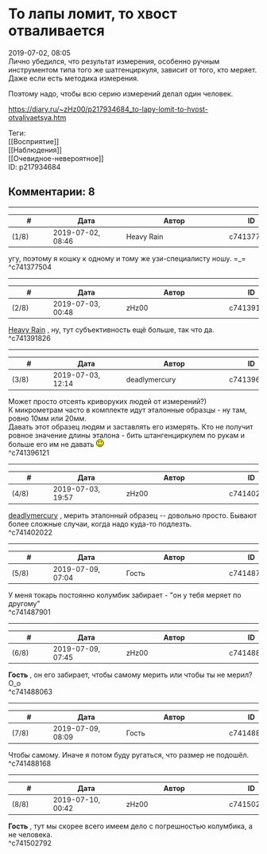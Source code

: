То лапы ломит, то хвост отваливается
====================================

  
2019-07-02, 08:05  
 Лично убедился, что результат измерения, особенно ручным инструментом типа того же шатгенциркуля, зависит от того, кто меряет. Даже если есть методика измерения.   
   
 Поэтому надо, чтобы всю серию измерений делал один человек.   
  
<https://diary.ru/~zHz00/p217934684_to-lapy-lomit-to-hvost-otvalivaetsya.htm>  
  
Теги:  
[[Восприятие]]  
[[Наблюдения]]  
[[Очевидное-невероятное]]  
ID: p217934684  


Комментарии: 8
--------------

  


---



|         #         |              Дата              |                     Автор                     |           ID           |
| --- | --- | --- | --- |
| (1/8) | 2019-07-02, 08:46 | Heavy Rain | c741377504 |

  
 угу, поэтому я кошку к одному и тому же узи-специалисту ношу. =\_=   
 ^c741377504

---



|         #         |              Дата              |                     Автор                     |           ID           |
| --- | --- | --- | --- |
| (2/8) | 2019-07-03, 00:48 | zHz00 | c741391826 |

  
  [Heavy Rain](http://kogacz.diary.ru "dear j ournal")  , ну, тут субъективность ещё больше, так что да.   
 ^c741391826

---



|         #         |              Дата              |                     Автор                     |           ID           |
| --- | --- | --- | --- |
| (3/8) | 2019-07-03, 12:14 | deadlymercury | c741396121 |

  
 Может просто отсеять криворуких людей от измерений?)   
 К микрометрам часто в комплекте идут эталонные образцы - ну там, ровно 10мм или 20мм.   
 Давать этот образец людям и заставлять его измерять. Кто не получит ровное значение длины эталона - бить штангенциркулем по рукам и больше его им не давать ![:)](pics/3.gif)   
 ^c741396121

---



|         #         |              Дата              |                     Автор                     |           ID           |
| --- | --- | --- | --- |
| (4/8) | 2019-07-03, 19:57 | zHz00 | c741402022 |

  
  [deadlymercury](http://crazysupp.diary.ru "Записки безумного саппорта")  , мерить эталонный образец -- довольно просто. Бывают более сложные случаи, когда надо куда-то подлезть.   
 ^c741402022

---



|         #         |              Дата              |                     Автор                     |           ID           |
| --- | --- | --- | --- |
| (5/8) | 2019-07-09, 07:04 | Гость | c741487901 |

  
 У меня токарь постоянно колумбик забирает - "он у тебя меряет по другому"   
 ^c741487901

---



|         #         |              Дата              |                     Автор                     |           ID           |
| --- | --- | --- | --- |
| (6/8) | 2019-07-09, 07:45 | zHz00 | c741488063 |

  
  **Гость**  , он его забирает, чтобы самому мерить или чтобы ты не мерил? О\_о   
 ^c741488063

---



|         #         |              Дата              |                     Автор                     |           ID           |
| --- | --- | --- | --- |
| (7/8) | 2019-07-09, 08:09 | Гость | c741488168 |

  
 Чтобы самому. Иначе я потом буду ругаться, что размер не подошёл.   
 ^c741488168

---



|         #         |              Дата              |                     Автор                     |           ID           |
| --- | --- | --- | --- |
| (8/8) | 2019-07-10, 00:42 | zHz00 | c741502792 |

  
  **Гость**  , тут мы скорее всего имеем дело с погрешностью колумбика, а не человека.   
 ^c741502792